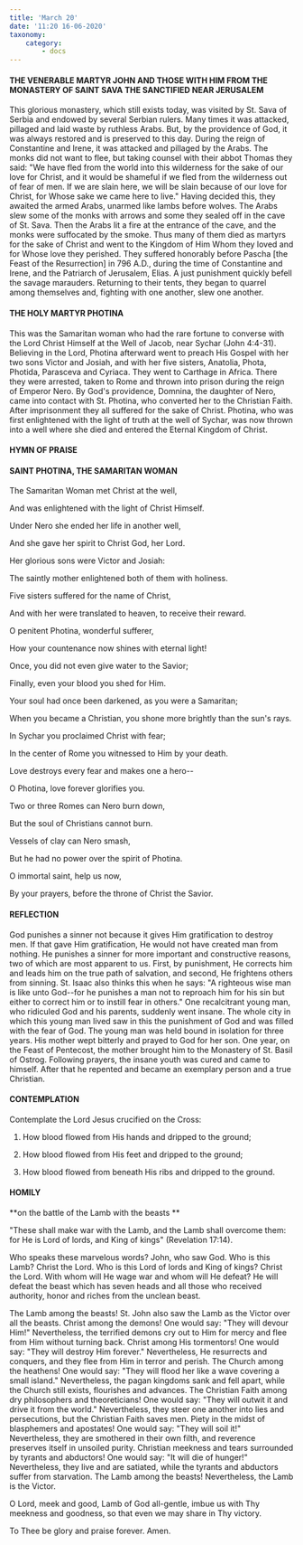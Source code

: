 ```yaml
---
title: 'March 20'
date: '11:20 16-06-2020'
taxonomy:
    category:
        - docs
---
```


#### THE VENERABLE MARTYR JOHN AND THOSE WITH HIM FROM THE MONASTERY OF SAINT SAVA THE SANCTIFIED NEAR JERUSALEM

This glorious monastery, which still exists today, was visited by St. Sava of Serbia and endowed by several Serbian rulers. Many times it was attacked, pillaged and laid waste by ruthless Arabs. But, by the providence of God, it was always restored and is preserved to this day. During the reign of Constantine and Irene, it was attacked and pillaged by the Arabs. The monks did not want to flee, but taking counsel with their abbot Thomas they said: "We have fled from the world into this wilderness for the sake of our love for Christ, and it would be shameful if we fled from the wilderness out of fear of men. If we are slain here, we will be slain because of our love for Christ, for Whose sake we came here to live." Having decided this, they awaited the armed Arabs, unarmed like lambs before wolves. The Arabs slew some of the monks with arrows and some they sealed off in the cave of St. Sava. Then the Arabs lit a fire at the entrance of the cave, and the monks were suffocated by the smoke. Thus many of them died as martyrs for the sake of Christ and went to the Kingdom of Him Whom they loved and for Whose love they perished. They suffered honorably before Pascha [the Feast of the Resurrection] in 796 A.D., during the time of Constantine and Irene, and the Patriarch of Jerusalem, Elias. A just punishment quickly befell the savage marauders. Returning to their tents, they began to quarrel among themselves and, fighting with one another, slew one another.

#### THE HOLY MARTYR PHOTINA

This was the Samaritan woman who had the rare fortune to converse with the Lord Christ Himself at the Well of Jacob, near Sychar (John 4:4-31). Believing in the Lord, Photina afterward went to preach His Gospel with her two sons Victor and Josiah, and with her five sisters, Anatolia, Phota, Photida, Parasceva and Cyriaca. They went to Carthage in Africa. There they were arrested, taken to Rome and thrown into prison during the reign of Emperor Nero. By God's providence, Domnina, the daughter of Nero, came into contact with St. Photina, who converted her to the Christian Faith. After imprisonment they all suffered for the sake of Christ. Photina, who was first enlightened with the light of truth at the well of Sychar, was now thrown into a well where she died and entered the Eternal Kingdom of Christ.



#### HYMN OF PRAISE

#### SAINT PHOTINA, THE SAMARITAN WOMAN

The Samaritan Woman met Christ at the well,

And was enlightened with the light of Christ Himself.

Under Nero she ended her life in another well,

And she gave her spirit to Christ God, her Lord.

Her glorious sons were Victor and Josiah:

The saintly mother enlightened both of them with holiness.

Five sisters suffered for the name of Christ,

And with her were translated to heaven, to receive their reward.

O penitent Photina, wonderful sufferer,

How your countenance now shines with eternal light!

Once, you did not even give water to the Savior;

Finally, even your blood you shed for Him.

Your soul had once been darkened, as you were a Samaritan;

When you became a Christian, you shone more brightly than the sun's rays.

In Sychar you proclaimed Christ with fear;

In the center of Rome you witnessed to Him by your death.

Love destroys every fear and makes one a hero--

O Photina, love forever glorifies you.

Two or three Romes can Nero burn down,

But the soul of Christians cannot burn.

Vessels of clay can Nero smash,

But he had no power over the spirit of Photina.

O immortal saint, help us now,

By your prayers, before the throne of Christ the Savior.



#### REFLECTION

God punishes a sinner not because it gives Him gratification to destroy men. If that gave Him gratification, He would not have created man from nothing. He punishes a sinner for more important and constructive reasons, two of which are most apparent to us. First, by punishment, He corrects him and leads him on the true path of salvation, and second, He frightens others from sinning. St. Isaac also thinks this when he says: "A righteous wise man is like unto God--for he punishes a man not to reproach him for his sin but either to correct him or to instill fear in others." One recalcitrant young man, who ridiculed God and his parents, suddenly went insane. The whole city in which this young man lived saw in this the punishment of God and was filled with the fear of God. The young man was held bound in isolation for three years. His mother wept bitterly and prayed to God for her son. One year, on the Feast of Pentecost, the mother brought him to the Monastery of St. Basil of Ostrog. Following prayers, the insane youth was cured and came to himself. After that he repented and became an exemplary person and a true Christian.



#### CONTEMPLATION

Contemplate the Lord Jesus crucified on the Cross:

1.  How blood flowed from His hands and dripped to the ground;

1.  How blood flowed from His feet and dripped to the ground;

1.  How blood flowed from beneath His ribs and dripped to the ground.



#### HOMILY

**on the battle of the Lamb with the beasts
**

"These shall make war with the Lamb, and the Lamb shall overcome them: for He is Lord of lords, and King of kings" (Revelation 17:14).

Who speaks these marvelous words? John, who saw God. Who is this Lamb? Christ the Lord. Who is this Lord of lords and King of kings? Christ the Lord. With whom will He wage war and whom will He defeat? He will defeat the beast which has seven heads and all those who received authority, honor and riches from the unclean beast.

The Lamb among the beasts! St. John also saw the Lamb as the Victor over all the beasts. Christ among the demons! One would say: "They will devour Him!" Nevertheless, the terrified demons cry out to Him for mercy and flee from Him without turning back. Christ among His tormentors! One would say: "They will destroy Him forever." Nevertheless, He resurrects and conquers, and they flee from Him in terror and perish. The Church among the heathens! One would say: "They will flood her like a wave covering a small island." Nevertheless, the pagan kingdoms sank and fell apart, while the Church still exists, flourishes and advances. The Christian Faith among dry philosophers and theoreticians! One would say: "They will outwit it and drive it from the world." Nevertheless, they steer one another into lies and persecutions, but the Christian Faith saves men. Piety in the midst of blasphemers and apostates! One would say: "They will soil it!" Nevertheless, they are smothered in their own filth, and reverence preserves itself in unsoiled purity. Christian meekness and tears surrounded by tyrants and abductors! One would say: "It will die of hunger!" Nevertheless, they live and are satiated, while the tyrants and abductors suffer from starvation. The Lamb among the beasts! Nevertheless, the Lamb is the Victor.

O Lord, meek and good, Lamb of God all-gentle, imbue us with Thy meekness and goodness, so that even we may share in Thy victory.

To Thee be glory and praise forever. Amen.

  
